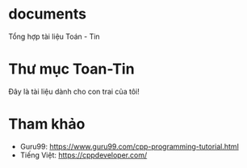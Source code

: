 # documents
Tổng hợp tài liệu Toán - Tin

# Thư mục Toan-Tin
Đây là tài liệu dành cho con trai của tôi!

# Tham khảo


 + Guru99: https://www.guru99.com/cpp-programming-tutorial.html
 + Tiếng Việt: https://cppdeveloper.com/ 


